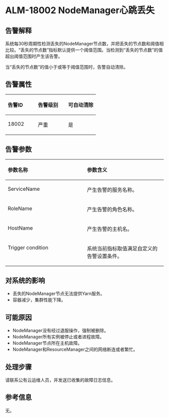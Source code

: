 # ALM-18002 NodeManager心跳丢失<a name="ZH-CN_TOPIC_0093195063"></a>

## 告警解释<a name="zh-cn_topic_0035998737_section65004788"></a>

系统每30秒周期性检测丢失的NodeManager节点数，并把丢失的节点数和阈值相比较。“丢失的节点数”指标默认提供一个阈值范围。当检测到“丢失的节点数”的值超出阈值范围时产生该告警。

当“丢失的节点数”的值小于或等于阈值范围时，告警自动清除。

## 告警属性<a name="zh-cn_topic_0035998737_section48172185"></a>

<a name="zh-cn_topic_0035998737_table65488131"></a>
<table><thead align="left"><tr id="zh-cn_topic_0035998737_row18827362"><th class="cellrowborder" valign="top" width="33.33333333333333%" id="mcps1.1.4.1.1"><p id="zh-cn_topic_0035998737_p48621330"><a name="zh-cn_topic_0035998737_p48621330"></a><a name="zh-cn_topic_0035998737_p48621330"></a>告警ID</p>
</th>
<th class="cellrowborder" valign="top" width="33.33333333333333%" id="mcps1.1.4.1.2"><p id="zh-cn_topic_0035998737_p46013667"><a name="zh-cn_topic_0035998737_p46013667"></a><a name="zh-cn_topic_0035998737_p46013667"></a>告警级别</p>
</th>
<th class="cellrowborder" valign="top" width="33.33333333333333%" id="mcps1.1.4.1.3"><p id="zh-cn_topic_0035998737_p36119548"><a name="zh-cn_topic_0035998737_p36119548"></a><a name="zh-cn_topic_0035998737_p36119548"></a>可自动清除</p>
</th>
</tr>
</thead>
<tbody><tr id="zh-cn_topic_0035998737_row40002310"><td class="cellrowborder" valign="top" width="33.33333333333333%" headers="mcps1.1.4.1.1 "><p id="zh-cn_topic_0035998737_p18961705"><a name="zh-cn_topic_0035998737_p18961705"></a><a name="zh-cn_topic_0035998737_p18961705"></a>18002</p>
</td>
<td class="cellrowborder" valign="top" width="33.33333333333333%" headers="mcps1.1.4.1.2 "><p id="zh-cn_topic_0035998737_p59503116"><a name="zh-cn_topic_0035998737_p59503116"></a><a name="zh-cn_topic_0035998737_p59503116"></a>严重</p>
</td>
<td class="cellrowborder" valign="top" width="33.33333333333333%" headers="mcps1.1.4.1.3 "><p id="zh-cn_topic_0035998737_p55023063"><a name="zh-cn_topic_0035998737_p55023063"></a><a name="zh-cn_topic_0035998737_p55023063"></a>是</p>
</td>
</tr>
</tbody>
</table>

## 告警参数<a name="zh-cn_topic_0035998737_section30896486"></a>

<a name="zh-cn_topic_0035998737_table27683123"></a>
<table><thead align="left"><tr id="zh-cn_topic_0035998737_row23047586"><th class="cellrowborder" valign="top" width="50%" id="mcps1.1.3.1.1"><p id="zh-cn_topic_0035998737_p54915211"><a name="zh-cn_topic_0035998737_p54915211"></a><a name="zh-cn_topic_0035998737_p54915211"></a>参数名称</p>
</th>
<th class="cellrowborder" valign="top" width="50%" id="mcps1.1.3.1.2"><p id="zh-cn_topic_0035998737_p18947112"><a name="zh-cn_topic_0035998737_p18947112"></a><a name="zh-cn_topic_0035998737_p18947112"></a>参数含义</p>
</th>
</tr>
</thead>
<tbody><tr id="zh-cn_topic_0035998737_row58321122"><td class="cellrowborder" valign="top" width="50%" headers="mcps1.1.3.1.1 "><p id="zh-cn_topic_0035998737_p26390432"><a name="zh-cn_topic_0035998737_p26390432"></a><a name="zh-cn_topic_0035998737_p26390432"></a>ServiceName</p>
</td>
<td class="cellrowborder" valign="top" width="50%" headers="mcps1.1.3.1.2 "><p id="zh-cn_topic_0035998737_p57250251"><a name="zh-cn_topic_0035998737_p57250251"></a><a name="zh-cn_topic_0035998737_p57250251"></a>产生告警的服务名称。</p>
</td>
</tr>
<tr id="zh-cn_topic_0035998737_row45490212"><td class="cellrowborder" valign="top" width="50%" headers="mcps1.1.3.1.1 "><p id="zh-cn_topic_0035998737_p60828573"><a name="zh-cn_topic_0035998737_p60828573"></a><a name="zh-cn_topic_0035998737_p60828573"></a>RoleName</p>
</td>
<td class="cellrowborder" valign="top" width="50%" headers="mcps1.1.3.1.2 "><p id="zh-cn_topic_0035998737_p28167350"><a name="zh-cn_topic_0035998737_p28167350"></a><a name="zh-cn_topic_0035998737_p28167350"></a>产生告警的角色名称。</p>
</td>
</tr>
<tr id="zh-cn_topic_0035998737_row52179558"><td class="cellrowborder" valign="top" width="50%" headers="mcps1.1.3.1.1 "><p id="zh-cn_topic_0035998737_p65794642"><a name="zh-cn_topic_0035998737_p65794642"></a><a name="zh-cn_topic_0035998737_p65794642"></a>HostName</p>
</td>
<td class="cellrowborder" valign="top" width="50%" headers="mcps1.1.3.1.2 "><p id="zh-cn_topic_0035998737_p27765811"><a name="zh-cn_topic_0035998737_p27765811"></a><a name="zh-cn_topic_0035998737_p27765811"></a>产生告警的主机名。</p>
</td>
</tr>
<tr id="zh-cn_topic_0035998737_row48565715"><td class="cellrowborder" valign="top" width="50%" headers="mcps1.1.3.1.1 "><p id="zh-cn_topic_0035998737_p41508862"><a name="zh-cn_topic_0035998737_p41508862"></a><a name="zh-cn_topic_0035998737_p41508862"></a>Trigger condition</p>
</td>
<td class="cellrowborder" valign="top" width="50%" headers="mcps1.1.3.1.2 "><p id="zh-cn_topic_0035998737_p6774674"><a name="zh-cn_topic_0035998737_p6774674"></a><a name="zh-cn_topic_0035998737_p6774674"></a>系统当前指标取值满足自定义的告警设置条件。</p>
</td>
</tr>
</tbody>
</table>

## 对系统的影响<a name="zh-cn_topic_0035998737_section9632925"></a>

-   丢失的NodeManager节点无法提供Yarn服务。
-   容器减少，集群性能下降。

## 可能原因<a name="zh-cn_topic_0035998737_section19587461"></a>

-   NodeManager没有经过退服操作，强制被删除。
-   NodeManager所有实例被停止或者进程故障。
-   NodeManager节点所在主机故障。
-   NodeManager和ResourceManager之间的网络断连或者繁忙。

## 处理步骤<a name="zh-cn_topic_0035998737_section42069424"></a>

请联系公有云运维人员，并发送已收集的故障日志信息。

## 参考信息<a name="zh-cn_topic_0035998737_section43080504"></a>

无。

